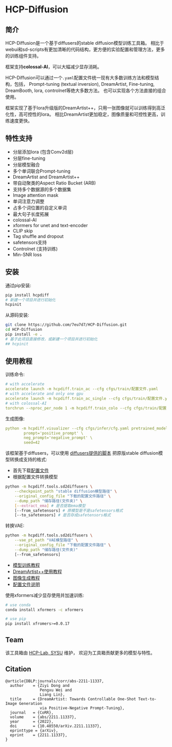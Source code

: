 # HCP-Diffusion

## 简介
HCP-Diffusion是一个基于diffusers的stable diffusion模型训练工具箱。
相比于webui和sd-scripts有更加清晰的代码结构，更方便的实验配置和管理方法，更多的训练组件支持。

框架支持**colossal-AI**，可以大幅减少显存消耗。

HCP-Diffusion可以通过一个```.yaml```配置文件统一现有大多数训练方法和模型结构，包括，
Prompt-tuning (textual inversion), DreamArtist, Fine-tuning, DreamBooth, lora, controlnet等绝大多数方法。
也可以实现各个方法直接的组合使用。

框架实现了基于lora升级版的DreamArtist++，只用一张图像就可以训练得到高泛化性，高可控性的lora。
相比DreamArtist更加稳定，图像质量和可控性更高，训练速度更快。

## 特性支持

* 分层添加lora (包含Conv2d层)
* 分层fine-tuning
* 分层模型融合
* 多个单词联合Prompt-tuning
* DreamArtist and DreamArtist++
* 带自动聚类的Aspect Ratio Bucket (ARB)
* 支持多个数据源的多个数据集
* Image attention mask
* 单词注意力调整
* 占多个词位置的自定义单词
* 最大句子长度拓展
* colossal-AI
* xformers for unet and text-encoder
* CLIP skip
* Tag shuffle and dropout
* safetensors支持
* Controlnet (支持训练)
* Min-SNR loss

## 安装
通过pip安装:
```bash
pip install hcpdiff
# 新建一个项目并进行初始化
hcpinit
```

从源码安装:
```bash
git clone https://github.com/7eu7d7/HCP-Diffusion.git
cd HCP-Diffusion
pip install -e .
# 基于此项目直接修改，或新建一个项目并进行初始化
## hcpinit
```

## 使用教程

训练命令:
```yaml
# with accelerate
accelerate launch -m hcpdiff.train_ac --cfg cfgs/train/配置文件.yaml
# with accelerate and only one gpu
accelerate launch -m hcpdiff.train_ac_single --cfg cfgs/train/配置文件.yaml
# with colossal-AI
torchrun --nproc_per_node 1 -m hcpdiff.train_colo --cfg cfgs/train/配置文件.yaml
```

生成图像:
```yaml
python -m hcpdiff.visualizer --cfg cfgs/infer/cfg.yaml pretrained_model=pretrained_model_path \
        prompt='positive_prompt' \
        neg_prompt='negative_prompt' \
        seed=42
```

该框架基于diffusers，可以使用 [diffusers提供的脚本](https://github.com/huggingface/diffusers/blob/main/scripts/convert_original_stable_diffusion_to_diffusers.py)
把原版stable diffusion模型转换成支持的格式:
+ 首先下载[配置文件](https://huggingface.co/runwayml/stable-diffusion-v1-5/blob/main/v1-inference.yaml)
+ 根据配置文件转换模型

```bash
python -m hcpdiff.tools.sd2diffusers \
    --checkpoint_path "stable diffusion模型路径" \
    --original_config_file "下载的配置文件路径" \
    --dump_path "储存路径(文件夹)" \
    [--extract_ema] # 是否提取ema模型
    [--from_safetensors] # 原模型是不是safetensors格式
    [--to_safetensors] # 是否存成safetensors格式
```

转换VAE:
```bash
python -m hcpdiff.tools.sd2diffusers \
    --vae_pt_path "VAE模型路径" \
    --original_config_file "下载的配置文件路径" \
    --dump_path "储存路径(文件夹)"
    [--from_safetensors]
```

+ [模型训练教程](doc/guide_train_cn.md)
+ [DreamArtist++使用教程](doc/guide_DA_cn.md)
+ [图像生成教程](doc/guide_infer_cn.md)
+ [配置文件说明](doc/guide_cfg_cn.md)

使用xformers减少显存使用并加速训练:
```bash
# use conda
conda install xformers -c xformers

# use pip
pip install xfromers>=0.0.17
```

## Team

该工具箱由 [HCP-Lab, SYSU](https://www.sysu-hcp.net/) 维护，
欢迎为工具箱贡献更多的模型与特性。

## Citation

```
@article{DBLP:journals/corr/abs-2211-11337,
  author    = {Ziyi Dong and
               Pengxu Wei and
               Liang Lin},
  title     = {DreamArtist: Towards Controllable One-Shot Text-to-Image Generation
               via Positive-Negative Prompt-Tuning},
  journal   = {CoRR},
  volume    = {abs/2211.11337},
  year      = {2022},
  doi       = {10.48550/arXiv.2211.11337},
  eprinttype = {arXiv},
  eprint    = {2211.11337},
}
```